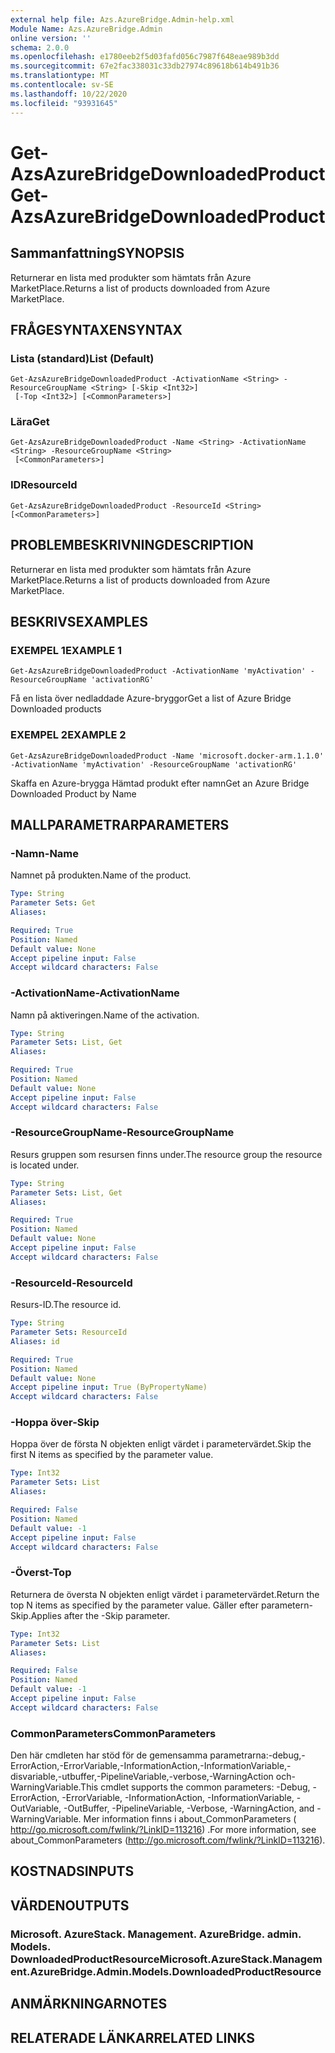 ```yaml
---
external help file: Azs.AzureBridge.Admin-help.xml
Module Name: Azs.AzureBridge.Admin
online version: ''
schema: 2.0.0
ms.openlocfilehash: e1780eeb2f5d03fafd056c7987f648eae989b3dd
ms.sourcegitcommit: 67e2fac338031c33db27974c89618b614b491b36
ms.translationtype: MT
ms.contentlocale: sv-SE
ms.lasthandoff: 10/22/2020
ms.locfileid: "93931645"
---
```

# <span data-ttu-id="32624-101">Get-AzsAzureBridgeDownloadedProduct</span><span class="sxs-lookup"><span data-stu-id="32624-101">Get-AzsAzureBridgeDownloadedProduct</span></span>

## <span data-ttu-id="32624-102">Sammanfattning</span><span class="sxs-lookup"><span data-stu-id="32624-102">SYNOPSIS</span></span>
<span data-ttu-id="32624-103">Returnerar en lista med produkter som hämtats från Azure MarketPlace.</span><span class="sxs-lookup"><span data-stu-id="32624-103">Returns a list of products downloaded from Azure MarketPlace.</span></span>

## <span data-ttu-id="32624-104">FRÅGESYNTAXEN</span><span class="sxs-lookup"><span data-stu-id="32624-104">SYNTAX</span></span>

### <span data-ttu-id="32624-105">Lista (standard)</span><span class="sxs-lookup"><span data-stu-id="32624-105">List (Default)</span></span>
```
Get-AzsAzureBridgeDownloadedProduct -ActivationName <String> -ResourceGroupName <String> [-Skip <Int32>]
 [-Top <Int32>] [<CommonParameters>]
```

### <span data-ttu-id="32624-106">Lära</span><span class="sxs-lookup"><span data-stu-id="32624-106">Get</span></span>
```
Get-AzsAzureBridgeDownloadedProduct -Name <String> -ActivationName <String> -ResourceGroupName <String>
 [<CommonParameters>]
```

### <span data-ttu-id="32624-107">ID</span><span class="sxs-lookup"><span data-stu-id="32624-107">ResourceId</span></span>
```
Get-AzsAzureBridgeDownloadedProduct -ResourceId <String> [<CommonParameters>]
```

## <span data-ttu-id="32624-108">PROBLEMBESKRIVNING</span><span class="sxs-lookup"><span data-stu-id="32624-108">DESCRIPTION</span></span>
<span data-ttu-id="32624-109">Returnerar en lista med produkter som hämtats från Azure MarketPlace.</span><span class="sxs-lookup"><span data-stu-id="32624-109">Returns a list of products downloaded from Azure MarketPlace.</span></span>

## <span data-ttu-id="32624-110">BESKRIVS</span><span class="sxs-lookup"><span data-stu-id="32624-110">EXAMPLES</span></span>

### <span data-ttu-id="32624-111">EXEMPEL 1</span><span class="sxs-lookup"><span data-stu-id="32624-111">EXAMPLE 1</span></span>
```
Get-AzsAzureBridgeDownloadedProduct -ActivationName 'myActivation' -ResourceGroupName 'activationRG'
```

<span data-ttu-id="32624-112">Få en lista över nedladdade Azure-bryggor</span><span class="sxs-lookup"><span data-stu-id="32624-112">Get a list of Azure Bridge Downloaded products</span></span>

### <span data-ttu-id="32624-113">EXEMPEL 2</span><span class="sxs-lookup"><span data-stu-id="32624-113">EXAMPLE 2</span></span>
```
Get-AzsAzureBridgeDownloadedProduct -Name 'microsoft.docker-arm.1.1.0' -ActivationName 'myActivation' -ResourceGroupName 'activationRG'
```

<span data-ttu-id="32624-114">Skaffa en Azure-brygga Hämtad produkt efter namn</span><span class="sxs-lookup"><span data-stu-id="32624-114">Get an Azure Bridge Downloaded Product by Name</span></span>

## <span data-ttu-id="32624-115">MALLPARAMETRAR</span><span class="sxs-lookup"><span data-stu-id="32624-115">PARAMETERS</span></span>

### <span data-ttu-id="32624-116">-Namn</span><span class="sxs-lookup"><span data-stu-id="32624-116">-Name</span></span>
<span data-ttu-id="32624-117">Namnet på produkten.</span><span class="sxs-lookup"><span data-stu-id="32624-117">Name of the product.</span></span>

```yaml
Type: String
Parameter Sets: Get
Aliases:

Required: True
Position: Named
Default value: None
Accept pipeline input: False
Accept wildcard characters: False
```

### <span data-ttu-id="32624-118">-ActivationName</span><span class="sxs-lookup"><span data-stu-id="32624-118">-ActivationName</span></span>
<span data-ttu-id="32624-119">Namn på aktiveringen.</span><span class="sxs-lookup"><span data-stu-id="32624-119">Name of the activation.</span></span>

```yaml
Type: String
Parameter Sets: List, Get
Aliases:

Required: True
Position: Named
Default value: None
Accept pipeline input: False
Accept wildcard characters: False
```

### <span data-ttu-id="32624-120">-ResourceGroupName</span><span class="sxs-lookup"><span data-stu-id="32624-120">-ResourceGroupName</span></span>
<span data-ttu-id="32624-121">Resurs gruppen som resursen finns under.</span><span class="sxs-lookup"><span data-stu-id="32624-121">The resource group the resource is located under.</span></span>

```yaml
Type: String
Parameter Sets: List, Get
Aliases:

Required: True
Position: Named
Default value: None
Accept pipeline input: False
Accept wildcard characters: False
```

### <span data-ttu-id="32624-122">-ResourceId</span><span class="sxs-lookup"><span data-stu-id="32624-122">-ResourceId</span></span>
<span data-ttu-id="32624-123">Resurs-ID.</span><span class="sxs-lookup"><span data-stu-id="32624-123">The resource id.</span></span>

```yaml
Type: String
Parameter Sets: ResourceId
Aliases: id

Required: True
Position: Named
Default value: None
Accept pipeline input: True (ByPropertyName)
Accept wildcard characters: False
```

### <span data-ttu-id="32624-124">-Hoppa över</span><span class="sxs-lookup"><span data-stu-id="32624-124">-Skip</span></span>
<span data-ttu-id="32624-125">Hoppa över de första N objekten enligt värdet i parametervärdet.</span><span class="sxs-lookup"><span data-stu-id="32624-125">Skip the first N items as specified by the parameter value.</span></span>

```yaml
Type: Int32
Parameter Sets: List
Aliases:

Required: False
Position: Named
Default value: -1
Accept pipeline input: False
Accept wildcard characters: False
```

### <span data-ttu-id="32624-126">-Överst</span><span class="sxs-lookup"><span data-stu-id="32624-126">-Top</span></span>
<span data-ttu-id="32624-127">Returnera de översta N objekten enligt värdet i parametervärdet.</span><span class="sxs-lookup"><span data-stu-id="32624-127">Return the top N items as specified by the parameter value.</span></span>
<span data-ttu-id="32624-128">Gäller efter parametern-Skip.</span><span class="sxs-lookup"><span data-stu-id="32624-128">Applies after the -Skip parameter.</span></span>

```yaml
Type: Int32
Parameter Sets: List
Aliases:

Required: False
Position: Named
Default value: -1
Accept pipeline input: False
Accept wildcard characters: False
```

### <span data-ttu-id="32624-129">CommonParameters</span><span class="sxs-lookup"><span data-stu-id="32624-129">CommonParameters</span></span>
<span data-ttu-id="32624-130">Den här cmdleten har stöd för de gemensamma parametrarna:-debug,-ErrorAction,-ErrorVariable,-InformationAction,-InformationVariable,-disvariable,-utbuffer,-PipelineVariable,-verbose,-WarningAction och-WarningVariable.</span><span class="sxs-lookup"><span data-stu-id="32624-130">This cmdlet supports the common parameters: -Debug, -ErrorAction, -ErrorVariable, -InformationAction, -InformationVariable, -OutVariable, -OutBuffer, -PipelineVariable, -Verbose, -WarningAction, and -WarningVariable.</span></span> <span data-ttu-id="32624-131">Mer information finns i about_CommonParameters ( http://go.microsoft.com/fwlink/?LinkID=113216) .</span><span class="sxs-lookup"><span data-stu-id="32624-131">For more information, see about_CommonParameters (http://go.microsoft.com/fwlink/?LinkID=113216).</span></span>

## <span data-ttu-id="32624-132">KOSTNADS</span><span class="sxs-lookup"><span data-stu-id="32624-132">INPUTS</span></span>

## <span data-ttu-id="32624-133">VÄRDEN</span><span class="sxs-lookup"><span data-stu-id="32624-133">OUTPUTS</span></span>

### <span data-ttu-id="32624-134">Microsoft. AzureStack. Management. AzureBridge. admin. Models. DownloadedProductResource</span><span class="sxs-lookup"><span data-stu-id="32624-134">Microsoft.AzureStack.Management.AzureBridge.Admin.Models.DownloadedProductResource</span></span>

## <span data-ttu-id="32624-135">ANMÄRKNINGAR</span><span class="sxs-lookup"><span data-stu-id="32624-135">NOTES</span></span>

## <span data-ttu-id="32624-136">RELATERADE LÄNKAR</span><span class="sxs-lookup"><span data-stu-id="32624-136">RELATED LINKS</span></span>
